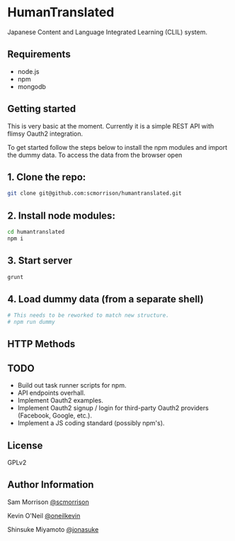 HumanTranslated
===============

Japanese Content and Language Integrated Learning (CLIL) system.

Requirements
------------

* node.js
* npm
* mongodb

Getting started
---------------

This is very basic at the moment. Currently it is a simple REST API with flimsy Oauth2 integration. 

To get started follow the steps below to install the npm modules and import the dummy data. To access the data from the browser open

## 1. Clone the repo:

```bash
git clone git@github.com:scmorrison/humantranslated.git
```

## 2. Install node modules:
```bash
cd humantranslated
npm i
```

## 3. Start server
```bash
grunt
```

## 4. Load dummy data (from a separate shell)
```bash
# This needs to be reworked to match new structure.
# npm run dummy
```

HTTP Methods
------------

TODO
----

* Build out task runner scripts for npm.
* API endpoints overhall.
* Implement Oauth2 examples.
* Implement Oauth2 signup / login for third-party Oauth2 providers (Facebook, Google, etc.).
* Implement a JS coding standard (possibly npm's).

License
-------

GPLv2

Author Information
------------------

Sam Morrison [@scmorrison](https://github.com/scmorrison)

Kevin O'Neil [@oneilkevin](https://github.com/oneilkevin)

Shinsuke Miyamoto [@jonasuke](https://github.com/jonasuke)
